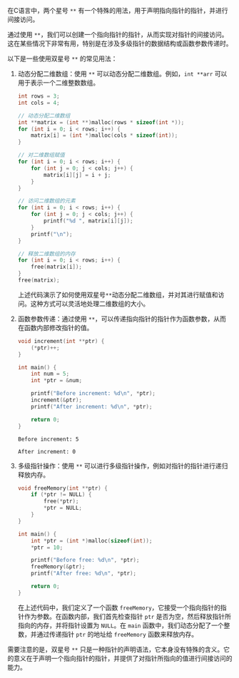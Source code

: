 在C语言中，两个星号 `**` 有一个特殊的用法，用于声明指向指针的指针，并进行间接访问。

通过使用 `**`，我们可以创建一个指向指针的指针，从而实现对指针的间接访问。这在某些情况下非常有用，特别是在涉及多级指针的数据结构或函数参数传递时。

以下是一些使用双星号 `**` 的常见用法：

1.  动态分配二维数组：使用 `**` 可以动态分配二维数组。例如，`int **arr` 可以用于表示一个二维整数数组。

    ```c
    int rows = 3;
    int cols = 4;

    // 动态分配二维数组
    int **matrix = (int **)malloc(rows * sizeof(int *));
    for (int i = 0; i < rows; i++) {
        matrix[i] = (int *)malloc(cols * sizeof(int));
    }

    // 对二维数组赋值
    for (int i = 0; i < rows; i++) {
        for (int j = 0; j < cols; j++) {
            matrix[i][j] = i + j;
        }
    }

    // 访问二维数组的元素
    for (int i = 0; i < rows; i++) {
        for (int j = 0; j < cols; j++) {
            printf("%d ", matrix[i][j]);
        }
        printf("\n");
    }

    // 释放二维数组的内存
    for (int i = 0; i < rows; i++) {
        free(matrix[i]);
    }
    free(matrix);
    ```

    上述代码演示了如何使用双星号`**`动态分配二维数组，并对其进行赋值和访问。这种方式可以灵活地处理二维数组的大小。

2. 函数参数传递：通过使用 `**`，可以传递指向指针的指针作为函数参数，从而在函数内部修改指针的值。

   ```c
   void increment(int **ptr) {
       (*ptr)++;
   }
   
   int main() {
       int num = 5;
       int *ptr = &num;
   
       printf("Before increment: %d\n", *ptr);
       increment(&ptr);
       printf("After increment: %d\n", *ptr);
   
       return 0;
   }
   ```

       Before increment: 5
       
       After increment: 0

3.  多级指针操作：使用 `**` 可以进行多级指针操作，例如对指针的指针进行递归释放内存。
    ```c
    void freeMemory(int **ptr) {
        if (*ptr != NULL) {
            free(*ptr);
            *ptr = NULL;
        }
    }
    
    int main() {
        int *ptr = (int *)malloc(sizeof(int));
        *ptr = 10;
    
        printf("Before free: %d\n", *ptr);
        freeMemory(&ptr);
        printf("After free: %d\n", *ptr);
    
        return 0;
    }
    ```
    在上述代码中，我们定义了一个函数 `freeMemory`，它接受一个指向指针的指针作为参数。在函数内部，我们首先检查指针 `ptr` 是否为空，然后释放指针所指向的内存，并将指针设置为 `NULL`。在 `main` 函数中，我们动态分配了一个整数，并通过传递指针 `ptr` 的地址给 `freeMemory` 函数来释放内存。

需要注意的是，双星号 `**` 只是一种指针的声明语法，它本身没有特殊的含义。它的意义在于声明一个指向指针的指针，并提供了对指针所指向的值进行间接访问的能力。
